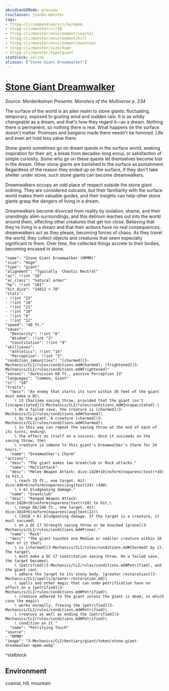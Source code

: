 ```yaml
---
obsidianUIMode: preview
cssclasses: json5e-monster
tags:
- ttrpg-cli/compendium/src/5e/mpmm
- ttrpg-cli/monster/cr/10
- ttrpg-cli/monster/environment/coastal
- ttrpg-cli/monster/environment/hill
- ttrpg-cli/monster/environment/mountain
- ttrpg-cli/monster/size/huge
- ttrpg-cli/monster/type/giant
statblock: inline
aliases: ["Stone Giant Dreamwalker"]
---
```

# [Stone Giant Dreamwalker](3-Mechanics\CLI\bestiary\giant/stone-giant-dreamwalker-mpmm.md)
*Source: Mordenkainen Presents: Monsters of the Multiverse p. 234*  

The surface of the world is an alien realm to stone giants: fluctuating, temporary, exposed to gusting wind and sudden rain. It is as wildly changeable as a dream, and that's how they regard it—as a dream. Nothing there is permanent, so nothing there is real. What happens on the surface doesn't matter. Promises and bargains made there needn't be honored. Life and even art hold less value there.

Stone giants sometimes go on dream quests in the surface world, seeking inspiration for their art, a break from decades-long ennui, or satisfaction of simple curiosity. Some who go on these quests let themselves become lost in the dream. Other stone giants are banished to the surface as punishment. Regardless of the reason they ended up on the surface, if they don't take shelter under stone, such stone giants can become dreamwalkers.

Dreamwalkers occupy an odd place of respect outside the stone giant ordning. They are considered outcasts, but their familiarity with the surface world makes them valuable guides, and their insights can help other stone giants grasp the dangers of living in a dream.

Dreamwalkers become divorced from reality by isolation, shame, and their unendingly alien surroundings, and this delirium leaches out into the world around them, affecting other creatures that get too close. Believing that they're living in a dream and that their actions have no real consequences, dreamwalkers act as they please, becoming forces of chaos. As they travel the world, they collect objects and creatures that seem especially significant to them. Over time, the collected things accrete to their bodies, becoming encased in stone.

```statblock
"name": "Stone Giant Dreamwalker (MPMM)"
"size": "Huge"
"type": "giant"
"alignment": "Typically  Chaotic Neutral"
"ac": !!int "18"
"ac_class": "natural armor"
"hp": !!int "161"
"hit_dice": "14d12 + 70"
"stats":
- !!int "23"
- !!int "14"
- !!int "21"
- !!int "10"
- !!int "8"
- !!int "12"
"speed": "40 ft."
"saves":
  "Dexterity": !!int "6"
  "Wisdom": !!int "3"
  "Constitution": !!int "9"
"skillsaves":
  "Athletics": !!int "14"
  "Perception": !!int "3"
"condition_immunities": "[charmed](3-Mechanics/CLI/rules/conditions.md#Charmed), [frightened](3-Mechanics/CLI/rules/conditions.md#Frightened)"
"senses": "darkvision 60 ft., passive Perception 13"
"languages": "Common, Giant"
"cr": "10"
"traits":
- "desc": "An enemy that starts its turn within 30 feet of the giant must make a DC\
    \ 13 Charisma saving throw, provided that the giant isn't [incapacitated](3-Mechanics/CLI/rules/conditions.md#Incapacitated).\
    \ On a failed save, the creature is [charmed](3-Mechanics/CLI/rules/conditions.md#Charmed)\
    \ by the giant. A creature [charmed](3-Mechanics/CLI/rules/conditions.md#Charmed)\
    \ in this way can repeat the saving throw at the end of each of its turns, ending\
    \ the effect on itself on a success. Once it succeeds on the saving throw, the\
    \ creature is immune to this giant's Dreamwalker's Charm for 24 hours."
  "name": "Dreamwalker's Charm"
"actions":
- "desc": "The giant makes two Greatclub or Rock attacks."
  "name": "Multiattack"
- "desc": "Melee Weapon Attack: dice:1d20+10|noform|noparens|text(+10) to hit,\
    \ reach 15 ft., one target. Hit: dice:4d8+6|noform|noparens|avg|text(24) (4d8\
    \ + 6) bludgeoning damage."
  "name": "Greatclub"
- "desc": "Ranged Weapon Attack: dice:1d20+10|noform|noparens|text(+10) to hit,\
    \ range 60/240 ft., one target. Hit: dice:3d10+6|noform|noparens|avg|text(22)\
    \ (3d10 + 6) bludgeoning damage. If the target is a creature, it must succeed\
    \ on a DC 17 Strength saving throw or be knocked [prone](3-Mechanics/CLI/rules/conditions.md#Prone)."
  "name": "Rock"
- "desc": "The giant touches one Medium or smaller creature within 10 feet of it that\
    \ is [charmed](3-Mechanics/CLI/rules/conditions.md#Charmed) by it. The target\
    \ must make a DC 17 Constitution saving throw. On a failed save, the target becomes\
    \ [petrified](3-Mechanics/CLI/rules/conditions.md#Petrified), and the giant can\
    \ adhere the target to its stony body. [greater restoration](3-Mechanics/CLI/spells/greater-restoration.md)\
    \ spells and other magic that can undo petrification have no effect on a [petrified](3-Mechanics/CLI/rules/conditions.md#Petrified)\
    \ creature adhered to the giant unless the giant is dead, in which case the magic\
    \ works normally, freeing the [petrified](3-Mechanics/CLI/rules/conditions.md#Petrified)\
    \ creature as well as ending the [petrified](3-Mechanics/CLI/rules/conditions.md#Petrified)\
    \ condition on it."
  "name": "Petrifying Touch"
"source":
- "MPMM"
"image": "3-Mechanics/CLI/bestiary/giant/token/stone-giant-dreamwalker-mpmm.webp"
```
^statblock

## Environment

coastal, hill, mountain